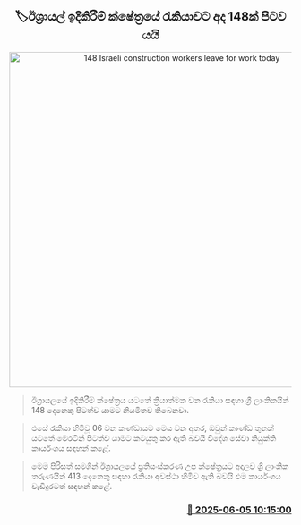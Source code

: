 <p align='center'><b><h2 align='center' title='148 Israeli construction workers leave for work today'>🏷ඊශ්‍රායල් ඉදිකිරීම් ක්ෂේත්‍රයේ රැකියාවට අද 148ක් පිටව යයි</h2></b></p>
<p align='center'><img src='https://helakuru.sgp1.cdn.digitaloceanspaces.com/esana/images/lib/ishrayal-hotel-n.jpg' width='600' alt='148 Israeli construction workers leave for work today'></p>

> ඊශ්‍රායලයේ ඉදිකිරීම් ක්ෂේත්‍රය යටතේ ක්‍රියාත්මක වන රැකියා සඳහා ශ්‍රී ලාංකිකයින් 148 දෙනෙකු පිටත්ව යාමට නියමිතව තිබෙනවා.

> එසේ රැකියා හිමිවූ 06 වන කණ්ඩායම මෙය වන අතර, ඔවුන් කාණ්ඩ තුනක් යටතේ මෙරටින් පිටත්ව යාමට කටයුතු කර ඇති බවයි විදේශ සේවා නියුක්ති කාර්යංශය සඳහන් කළේ.

> මෙම පිරිසත් සමගින් ඊශ්‍රායලයේ ප්‍රතිසංස්කරණ උප ක්ෂේත්‍රයට අදාලව ශ්‍රි ලාංකික තරුණයින් 413 දෙනෙකු සඳහා රැකියා අවස්ථා හිමිව ඇති බවයි එම කාර්යංශය වැඩිදුරටත් සඳහන් කළේ.



<h3 align='right'><a href='https://www.helakuru.lk/esana/p/110730/'>📅 2025-06-05 10:15:00</a></h3>
